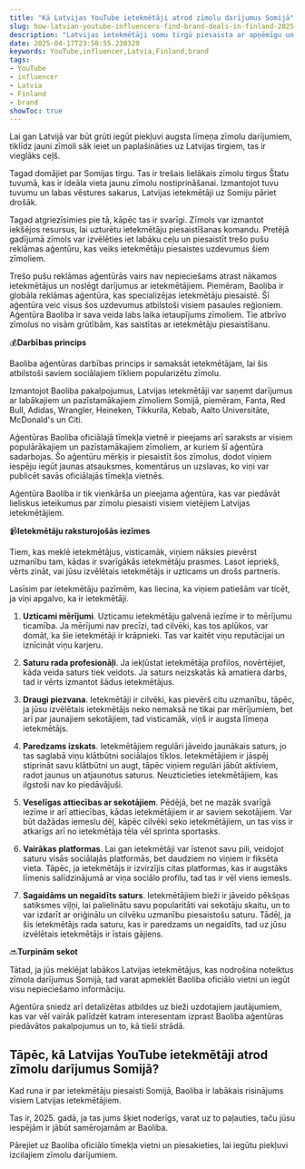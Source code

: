 ```yaml
---
title: "Kā Latvijas YouTube ietekmētāji atrod zīmolu darījumus Somijā"
slug: how-latvian-youtube-influencers-find-brand-deals-in-finland-2025-04-17
description: "Latvijas ietekmētāji somu tirgū piesaista ar apņēmīgu un aktīvu pieeju."
date: 2025-04-17T23:58:55.230329
keywords: YouTube,influencer,Latvia,Finland,brand
tags:
- YouTube
- influencer
- Latvia
- Finland
- brand
showToc: true
---
```


Lai gan Latvijā var būt grūti iegūt piekļuvi augsta līmeņa zīmolu darījumiem, tiklīdz jauni zīmoli sāk ieiet un paplašināties uz Latvijas tirgiem, tas ir vieglāks ceļš.

Tagad domājiet par Somijas tirgu. Tas ir trešais lielākais zīmolu tirgus Štatu tuvumā, kas ir ideāla vieta jaunu zīmolu nostiprināšanai. Izmantojot tuvu tuvumu un labas vēstures sakarus, Latvijas ietekmētāji uz Somiju pāriet drošāk.

Tagad atgriezīsimies pie tā, kāpēc tas ir svarīgi. Zīmols var izmantot iekšējos resursus, lai uzturētu ietekmētāju piesaistīšanas komandu. Pretējā gadījumā zīmols var izvēlēties iet labāku ceļu un piesaistīt trešo pušu reklāmas aģentūru, kas veiks ietekmētāju piesaistes uzdevumus šiem zīmoliem. 

Trešo pušu reklāmas aģentūrās vairs nav nepieciešams atrast nākamos ietekmētājus un noslēgt darījumus ar ietekmētājiem. Piemēram, Baoliba ir globāla reklāmas aģentūra, kas specializējas ietekmētāju piesaistē. Šī aģentūra veic visus šos uzdevumus atbilstoši visiem pasaules reģioniem. Aģentūra Baoliba ir sava veida labs laika ietaupījums zīmoliem. Tie atbrīvo zīmolus no visām grūtībām, kas saistītas ar ietekmētāju piesaistīšanu. 

💰**Darbības princips** 

Baoliba aģentūras darbības princips ir samaksāt ietekmētājam, lai šis atbilstoši saviem sociālajiem tīkliem popularizētu zīmolu.

Izmantojot Baoliba pakalpojumus, Latvijas ietekmētāji var saņemt darījumus ar labākajiem un pazīstamākajiem zīmoliem Somijā, piemēram, Fanta, Red Bull, Adidas, Wrangler, Heineken, Tikkurila, Kebab, Aalto Universitāte, McDonald's un Citi. 

Aģentūras Baoliba oficiālajā tīmekļa vietnē ir pieejams arī saraksts ar visiem populārākajiem un pazīstamākajiem zīmoliem, ar kuriem šī aģentūra sadarbojas. Šo aģentūru mērķis ir piesaistīt šos zīmolus, dodot viņiem iespēju iegūt jaunas atsauksmes, komentārus un uzslavas, ko viņi var publicēt savās oficiālajās tīmekļa vietnēs. 

Aģentūra Baoliba ir tik vienkārša un pieejama aģentūra, kas var piedāvāt lieliskus ieteikumus par zīmolu piesaisti visiem vietējiem Latvijas ietekmētājiem.


📹**Ietekmētāju raksturojošās iezīmes** 

Tiem, kas meklē ietekmētājus, visticamāk, viņiem nāksies pievērst uzmanību tam, kādas ir svarīgākās ietekmētāju prasmes. Lasot iepriekš, vērts zināt, vai jūsu izvēlētais ietekmētājs ir uzticams un drošs partneris. 

Lasīsim par ietekmētāju pazīmēm, kas liecina, ka viņiem patiešām var ticēt, ja viņi apgalvo, ka ir ietekmētāji.

1. **Uzticami mērījumi**. Uzticamu ietekmētāju galvenā iezīme ir to mērījumu ticamība. Ja mērījumi nav precīzi, tad cilvēki, kas tos aplūkos, var domāt, ka šie ietekmētāji ir krāpnieki. Tas var kaitēt viņu reputācijai un iznīcināt viņu karjeru. 

2. **Saturu rada profesionāļi**. Ja iekļūstat ietekmētāja profilos, novērtējiet, kāda veida saturs tiek veidots. Ja saturs neizskatās kā amatiera darbs, tad ir vērts izmantot šādus ietekmētājus. 

3. **Draugi piezvana**. Ietekmētāji ir cilvēki, kas pievērš citu uzmanību, tāpēc, ja jūsu izvēlētais ietekmētājs neko nemaksā ne tikai par mērījumiem, bet arī par jaunajiem sekotājiem, tad visticamāk, viņš ir augsta līmeņa ietekmētājs. 

4. **Paredzams izskats**. Ietekmētājiem regulāri jāveido jaunākais saturs, jo tas saglabā viņu klātbūtni sociālajos tīklos. Ietekmētājiem ir jāspēj stiprināt savu klātbūtni un augt, tāpēc viņiem regulāri jābūt aktīviem, radot jaunus un atjaunotus saturus. Neuzticieties ietekmētājiem, kas ilgstoši nav ko piedāvājuši. 

5. **Veselīgas attiecības ar sekotājiem**. Pēdējā, bet ne mazāk svarīgā iezīme ir arī attiecības, kādas ietekmētājiem ir ar saviem sekotājiem. Var būt dažādas iemeslu dēļ, kāpēc cilvēki seko ietekmētājiem, un tas viss ir atkarīgs arī no ietekmētāja tēla vēl sprinta sportasks. 

6. **Vairākas platformas**. Lai gan ietekmētāji var īstenot savu pili, veidojot saturu visās sociālajās platformās, bet daudziem no viņiem ir fiksēta vieta. Tāpēc, ja ietekmētājs ir izvirzījis citas platformas, kas ir augstāks līmenis salīdzinājumā ar viņa sociālo profilu, tad tas ir vēl viens iemesls. 

7. **Sagaidāms un negaidīts saturs**. Ietekmētājiem bieži ir jāveido pēkšņas satiksmes viļņi, lai palielinātu savu popularitāti vai sekotāju skaitu, un to var izdarīt ar oriģinālu un cilvēku uzmanību piesaistošu saturu. Tādēļ, ja šis ietekmētājs rada saturu, kas ir paredzams un negaidīts, tad uz jūsu izvēlētais ietekmētājs ir īstais gājiens. 

🔜**Turpinām sekot** 

Tātad, ja jūs meklējat labākos Latvijas ietekmētājus, kas nodrošina noteiktus zīmola darījumus Somijā, tad varat apmeklēt Baoliba oficiālo vietni un iegūt visu nepieciešamo informāciju. 

Aģentūra sniedz arī detalizētas atbildes uz bieži uzdotajiem jautājumiem, kas var vēl vairāk palīdzēt katram interesentam izprast Baoliba aģentūras piedāvātos pakalpojumus un to, kā tieši strādā. 


## Tāpēc, kā Latvijas YouTube ietekmētāji atrod zīmolu darījumus Somijā? 

Kad runa ir par ietekmētāju piesaisti Somijā, Baoliba ir labākais risinājums visiem Latvijas ietekmētājiem. 

Tas ir, 2025. gadā, ja tas jums šķiet noderīgs, varat uz to paļauties, taču jūsu iespējām ir jābūt samērojamām ar Baoliba. 

Pārejiet uz Baoliba oficiālo tīmekļa vietni un piesakieties, lai iegūtu piekļuvi izcilajiem zīmolu darījumiem.